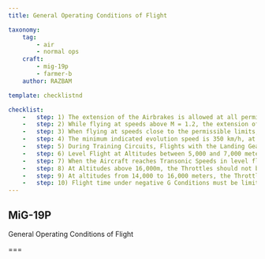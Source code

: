 ```yaml
---
title: General Operating Conditions of Flight

taxonomy:
    tag:
        - air
        - normal ops
    craft: 
        - mig-19p
        - farmer-b
    author: RAZBAM

template: checklistnd

checklist:
    -   step: 1) The extension of the Airbrakes is allowed at all permissible airspeeds but may cause a slight vibration of the aircraft.
    -   step: 2) While flying at speeds above M = 1.2, the extension of the airbrakes may generate momentary Longitudinal Oscillations.
    -   step: 3) When flying at speeds close to the permissible limits, the following may happen<br />If rudder pedals begin to pulse, stop accelerating.<br />If the Aircraft starts to Oscillate about the Longitudinal Axis, decrease thrust and smoothly pitch up in to a climb to decrease the speed. Extension of the Airbrakes instance may cause an increase in the severity of the Oscillations.
    -   step: 4) The minimum indicated evolution speed is 350 km/h, at this speed the aircraft is stable and controllable.
    -   step: 5) During Training Circuits, Flights with the Landing Gear Extended or Retracted, maintain an IAS of 500 km/h.
    -   step: 6) Level Flight at Altitudes between 5,000 and 7,000 meters and with Afterburners engaged will require a considerable Nose Down Trim position.
    -   step: 7) When the Aircraft reaches Transonic Speeds in level flight, between M = 0.97-1.02, the Altimeter will display an increase in Altitude of about 600 meters and the Variometer might display as much as a 100 m/s climb. After the aircraft transits this speed zone, the Altimeter will decrease and display an Altitude about 100 meters above the actual and the Variometer will return to zero.
    -   step: 8) At Altitudes above 16,000m, the Throttles should not be moved below Military Power, or the Engines will shut down.
    -   step: 9) At altitudes from 14,000 to 16,000 meters, the Throttles should be moved slowly, taking a time of no less than 5 seconds to move from the Idle to Military Power positions.
    -   step: 10) Flight time under negative G Conditions must be limited to 10 seconds if the engines are operating in Military power or Afterburner, or 15 seconds in any other Engine Throttle Setting.
---
```


## MiG-19P 
General Operating Conditions of Flight

===

